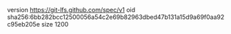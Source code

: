 version https://git-lfs.github.com/spec/v1
oid sha256:6bb282bcc12500056a54c2e69b82963dbed47b131a15d9a69f0aa92c95eb205e
size 1200
